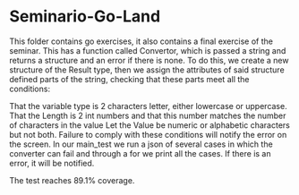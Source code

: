 # Seminario-Go-Land

This folder contains go exercises, it also contains a final exercise of the seminar. This has a function called Convertor, which is passed a string and returns a structure and an error if there is none. To do this, we create a new structure of the Result type, then we assign the attributes of said structure defined parts of the string, checking that these parts meet all the conditions:

That the variable type is 2 characters letter, either lowercase or uppercase.
That the Length is 2 int numbers and that this number matches the number of characters in the value
Let the Value be numeric or alphabetic characters but not both. Failure to comply with these conditions will notify the error on the screen.
In our main_test we run a json of several cases in which the converter can fail and through a for we print all the cases. If there is an error, it will be notified.

The test reaches 89.1% coverage.
